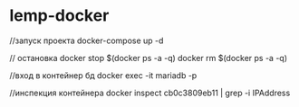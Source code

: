 # lemp-docker

//запуск проекта
docker-compose up -d

// остановка 
docker stop $(docker ps -a -q)
docker rm $(docker ps -a -q)

//вход в контейнер бд 
docker exec -it <mysql-container-id> mariadb -p

//инспекция контейнера 
 docker inspect cb0c3809eb11 | grep -i IPAddress